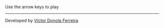 <p>Use the arrow keys to play</p>

---

Developed by <a href="https://github.com/vdonoladev">Víctor Donola Ferreira</a>
